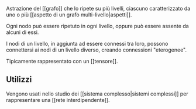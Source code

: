 Astrazione del [[grafo]] che lo ripete su più livelli, ciascuno caratterizzato da uno o più [[aspetto di un grafo multi-livello|aspetti]].

Ogni nodo può essere ripetuto in ogni livello, oppure può essere assente da alcuni di essi.

I nodi di un livello, in aggiunta ad essere connessi tra loro, possono connettersi ai nodi di un livello diverso, creando connessioni "eterogenee".

Tipicamente rappresentato con un [[tensore]].

## Utilizzi

Vengono usati nello studio dei [[sistema complesso|sistemi complessi]] per rappresentare una [[rete interdipendente]].